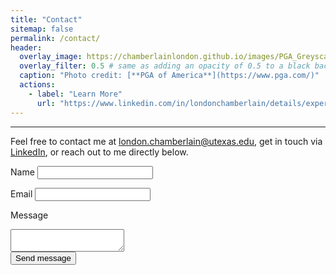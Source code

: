 ```yaml
---
title: "Contact"
sitemap: false
permalink: /contact/
header:
  overlay_image: https://chamberlainlondon.github.io/images/PGA_Greyscale.jpeg
  overlay_filter: 0.5 # same as adding an opacity of 0.5 to a black background
  caption: "Photo credit: [**PGA of America**](https://www.pga.com/)"
  actions:
    - label: "Learn More"
      url: "https://www.linkedin.com/in/londonchamberlain/details/experience/1635520462386/single-media-viewer/?profileId=ACoAADnme2QBpqVseaJ4tkiN1y_jkiWCMt7DQtU"
---
```

------
Feel free to contact me at <london.chamberlain@utexas.edu>, get in touch via [LinkedIn](https://www.linkedin.com/in/londonchamberlain), or reach out to me directly below. 

<form accept-charset="UTF-8" action="https://www.formbackend.com/f/97be09fe91e26702" method="POST">
  <label for="name">Name</label>
  <input type="text" id="name" name="name" required>

  <label for="email">Email</label>
  <input type="email" id="email" name="email" required>

  <label for="message">Message</label>
  <textarea name="message"></textarea>

   <div style="text-align:left;">
    <button type="submit" class="btn">Send message</button>
  </div>
</form>

